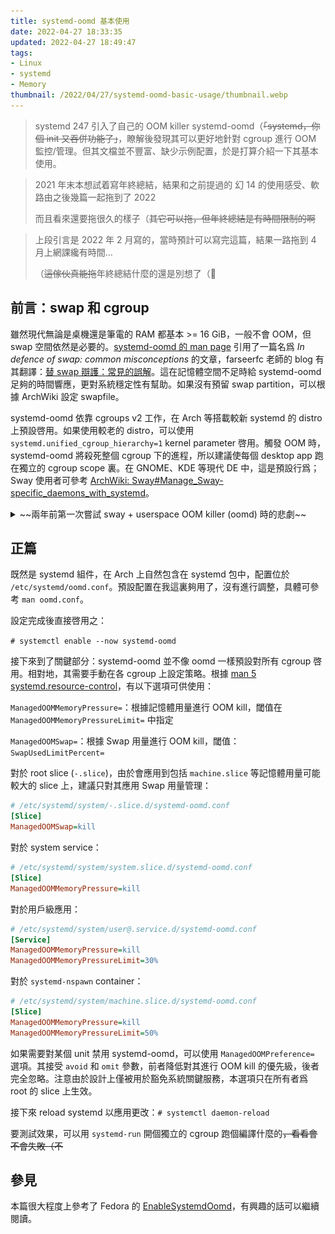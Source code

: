 ```yaml
---
title: systemd-oomd 基本使用
date: 2022-04-27 18:33:35
updated: 2022-04-27 18:49:47
tags:
- Linux
- systemd
- Memory
thumbnail: /2022/04/27/systemd-oomd-basic-usage/thumbnail.webp
---
```


> systemd 247 引入了自己的 OOM killer systemd-oomd（~~「systemd，你個 init 又吞併功能了」~~，瞭解後發現其可以更好地針對 cgroup 進行 OOM 監控/管理。但其文檔並不豐富、缺少示例配置，於是打算介紹一下其基本使用。
>
> <!-- more -->

> 2021 年末本想試着寫年終總結，結果和之前提過的 幻 14 的使用感受、軟路由之後幾篇一起拖到了 2022
>
> 而且看來還要拖很久的樣子（~~其它可以拖，但年終總結是有時間限制的啊~~

> 上段引言是 2022 年 2 月寫的，當時預計可以寫完這篇，結果一路拖到 4 月上網課纔有時間…
>
> （~~這傢伙真能拖~~年終總結什麼的還是別想了（🌚

## 前言：swap 和 cgroup

雖然現代無論是桌機還是筆電的 RAM 都基本 >= 16 GiB，一般不會 OOM，但 swap 空間依然是必要的。[systemd-oomd 的 man page](https://man.archlinux.org/man/systemd-oomd.8#SETUP_INFORMATION) 引用了一篇名爲 *In defence of swap: common misconceptions* 的文章，farseerfc 老師的 blog 有其翻譯：[替 swap 辯護：常見的誤解](https://farseerfc.me/in-defence-of-swap.html)。這在記憶體空間不足時給 systemd-oomd 足夠的時間響應，更對系統穩定性有幫助。如果沒有預留 swap partition，可以根據 ArchWiki 設定 swapfile。

systemd-oomd 依靠 cgroups v2 工作，在 Arch 等搭載較新 systemd 的 distro 上預設啓用。如果使用較老的 distro，可以使用 `systemd.unified_cgroup_hierarchy=1` kernel parameter 啓用。觸發 OOM 時，systemd-oomd 將殺死整個 cgroup 下的進程，所以建議使每個 desktop app 跑在獨立的 cgroup scope 裏。在 GNOME、KDE 等現代 DE 中，這是預設行爲；Sway 使用者可參考 [ArchWiki: Sway#Manage_Sway-specific_daemons_with_systemd](https://wiki.archlinux.org/title/Sway#Manage_Sway-specific_daemons_with_systemd)。

<details>
    <summary>~~兩年前第一次嘗試 sway + userspace OOM killer (oomd) 時的悲劇~~</summary>

    ![log](systemd-oomd-basic-usage/log.jpg)

    ![chat](systemd-oomd-basic-usage/chat.jpg)

</details>

## 正篇

既然是 systemd 組件，在 Arch 上自然包含在 systemd 包中，配置位於 `/etc/systemd/oomd.conf`。預設配置在我這裏夠用了，沒有進行調整，具體可參考 `man oomd.conf`。

設定完成後直接啓用之：

`# systemctl enable --now systemd-oomd`

接下來到了關鍵部分：systemd-oomd 並不像 oomd 一樣預設對所有 cgroup 啓用。相對地，其需要手動在各 cgroup 上設定策略。根據 [man 5 systemd.resource-control](https://man.archlinux.org/man/systemd.resource-control.5.en)，有以下選項可供使用：

`ManagedOOMMemoryPressure=`：根據記憶體用量進行 OOM kill，閾值在 `ManagedOOMMemoryPressureLimit=` 中指定

`ManagedOOMSwap=`：根據 Swap 用量進行 OOM kill，閾值：`SwapUsedLimitPercent=`

對於 root slice (`-.slice`)，由於會應用到包括 `machine.slice` 等記憶體用量可能較大的 slice 上，建議只對其應用 Swap 用量管理：

```ini
# /etc/systemd/system/-.slice.d/systemd-oomd.conf
[Slice]
ManagedOOMSwap=kill
```

對於 system service：

```ini
# /etc/systemd/system/system.slice.d/systemd-oomd.conf
[Slice]
ManagedOOMMemoryPressure=kill
```

對於用戶級應用：

```ini
# /etc/systemd/system/user@.service.d/systemd-oomd.conf
[Service]
ManagedOOMMemoryPressure=kill
ManagedOOMMemoryPressureLimit=30%
```

對於 `systemd-nspawn` container：

```ini
# /etc/systemd/system/machine.slice.d/systemd-oomd.conf
[Slice]
ManagedOOMMemoryPressure=kill
ManagedOOMMemoryPressureLimit=50%
```

如果需要對某個 unit 禁用 systemd-oomd，可以使用 `ManagedOOMPreference=` 選項。其接受 `avoid` 和 `omit` 參數，前者降低對其進行 OOM kill 的優先級，後者完全忽略。注意由於設計上僅被用於豁免系統關鍵服務，本選項只在所有者爲 root 的 slice 上生效。

接下來 reload systemd 以應用更改：`# systemctl daemon-reload`

要測試效果，可以用 `systemd-run` 開個獨立的 cgroup 跑個編譯什麼的~~，看看會不會失敗（不~~

## 參見

本篇很大程度上參考了 Fedora 的 [EnableSystemdOomd](https://fedoraproject.org/wiki/Changes/EnableSystemdOomd)，有興趣的話可以繼續閱讀。
